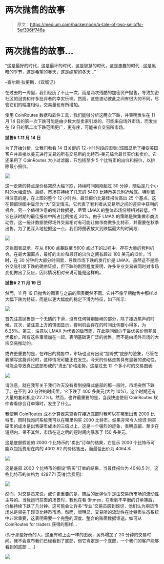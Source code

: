 # 两次抛售的故事

> 原文：<https://medium.com/hackernoon/a-tale-of-two-selloffs-5ef306ff746a>

# 两次抛售的故事…

“这是最好的时代，这是最坏的时代，这是智慧的时代，这是愚蠢的时代…这是黑暗的季节，这是希望的春天，这是绝望的冬天…”

–查尔斯·狄更斯，《双城记》

在过去的一周里，我们经历了不止一次，而是两次残酷的加密资产抛售，导致加密社区的沮丧和许多批评者的幸灾乐祸。然而，这些波动彼此之间有很大的不同，尽管它们的幅度相似，交易量也有所增加。

使用 CoinRoutes 数据和软件工具，我们能够分析这两次下跌，并表明发生在 11 月 14 日的第一次下跌可能是由少数大型卖家引发的，可能来自场外市场，而发生在 19 日的第二次下跌范围更广，更有序，可能来自交易所市场。

**抛售# 1:11 月 14 日**

为了开始分析，让我们看看 14 日关键的 12 小时时段的图表:(该图显示了接受美国客户并直接以美元进行交易的所有交易所的比特币-美元综合最佳买价和卖价。它还采用了 CoinRoutes 大小过滤器，只包括至少 5 个比特币的出价和报价，以排除最小报价。

![](img/53cd4cb29317e55b17f599d3436cdc85.png)

这一走势的特点是价格突然大幅下跌，持续时间刚刚超过 30 分钟，随后是几个小时的大幅波动。最终，市场在持续了几天的 5400 比特币美元附近触底。特别值得注意的是，在上图的整个 12 小时内，最佳报价比最佳报价高出 25 个基点。这在顶部饼图中显示为“大”交叉情况，它代表了套利者从交易所之间的差异中获利的机会。另一个值得注意的统计数据是，尽管 LMAX 的整体市场份额相对较低，但它在该时期的最佳报价中所占比例接近 20%。由于 LMAX 的策略是聚集做市商流动性，这一统计数据使得场外交易相对有可能让做市商做多比特币，并需要在秋季出售。为了更深入地挖掘这一点，我们将图表放大到跌幅最大的时间段:

![](img/2248914dbd3025549172920560528939.png)

这张图表显示，在从 6100 点暴跌至 5600 点以下的过程中，存在大量的套利机会。在最大偏离点，最好的出价和最好的出价之间有超过 100 美元的溢价。当时，在 30 分钟的大部分时间里，导致市场下跌的发行价是 LMAX。虽然这不是场外交易引发下跌的确凿证据，但下跌的剧烈程度表明，许多专业交易者同时对市场变化做出了反应，因此情况相对来说可能是这样的。

**抛售# 2 11 月 19 日**

然而，11 月 19 日抛售的图表与之前的图表截然不同。它并不像早期抛售中那样以大幅下跌为特征，而是以更大幅度的稳定下滑为特征，如下所示:

![](img/4a32010dcb5709806a63e8ce42e1018a.png)

首先注意抛售是一个无情的下滑，没有任何特别陡峭的部分，除了接近尾声的时候。其次，请注意上方的饼图显示，套利机会存在的时间比例要小得多，为 6.25%。第三，注意以 LMAX 为代表的做市商，在此期间偏向于最优买价而非最优报价。所有这些事情加在一起，表明基础更广泛的抛售，而不是由场外市场的大宗交易推动的。

或许更重要的是，在昨日的抛售中，市场也没有出现“投降式”底部的迹象，尽管在我撰写这篇评论时，这种情况可能正在发生。今天的价格走势具有显著的波动性，可能会导致真正底部形成的“洗出”价格走势。这是过去 12 个多小时的交易图表:

![](img/61c08f44e782916f6adf9c66ddc8dbab.png)

请注意，就在我写关于我们昨天没有看到投降式底部的那一段时，市场突然下跌了。在不到 30 分钟的时间里，它下跌了 400 多美元(大约 10%)，这个时期还有大量的套利机会(22.7%)。然而，也许最重要的是，当我快速使用 CoinRoutes 软件查看综合订单簿时，发生了什么。

我使用 CoinRoutes 成本计算器来查看在接近底部时我可以在哪里出售 2000 比特币，同时我询问系统我可以在哪里购买 2000 比特币。结果非常令人惊讶:购买硬币的成本是出售硬币成本的三倍以上，这是一个强烈的迹象，表明底部，至少在短期内。果不其然，市场在这之后的短时间内暴涨了 150 多美元。

这是底部假设的 2000 个比特币的“卖出”订单的结果，它显示 2000 个比特币可能以包括费用在内的 4002.92 的价格售出，而最佳出价为 4064.8:

![](img/9295e385e17d3b3e45759d5bb0b64a30.png)

这是底部 2000 个比特币的假设“购买”订单的结果，当最佳报价为 4048.5 时，这些比特币的价格为 4287.71 英镑(含费用):

![](img/e6caff5fff6f3f1ec6420324ea4c8893.png)

然而，对交易员来说，或许更重要的是，随后的反弹似乎是由交易所市场的流动性主导的。当我运行前面的场景时，我也在看 Bitmex，在看到不平衡的订单簿后，价格持续下跌了几分钟。这可能会让许多“专业”交易员感到惊讶，他们认为期货市场总是领先于现货比特币市场。然而，很明显，交易所的流动性在比特币生态系统中非常重要，这表明需要一个完整的深度、整合的账面数据馈送，如可从 CoinRoutes for traders 获得的那样…

(对于那些好奇的人，这里有和上面一样的图表，另外增加了 20 分钟的交易时间。我不会宣布我们已经看到了底部，但它肯定是一个底部，一个我们的客户能够看到的底部……)

![](img/ef2050e5a2900bac0ca2526c81568e25.png)